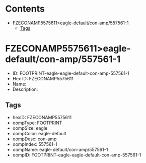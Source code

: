 



Contents
========

* [FZECONAMP5575611>eagle-default/con-amp/557561-1](#fzeconamp5575611eagle-defaultcon-amp557561-1)
	* [Tags](#tags)

# FZECONAMP5575611>eagle-default/con-amp/557561-1

- ID: FOOTPRINT-eagle-eagle-default-con-amp-557561-1
- Hex ID: FZECONAMP5575611
- Name: 
- Description: 

## Tags

- hexID: FZECONAMP5575611
- oompType: FOOTPRINT
- oompSize: eagle
- oompColor: eagle-default
- oompDesc: con-amp
- oompIndex: 557561-1
- oompName: eagle-default/con-amp/557561-1
- oompID: FOOTPRINT-eagle-eagle-default-con-amp-557561-1
